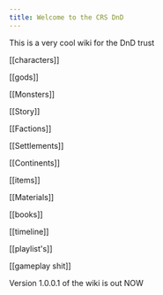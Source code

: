 ```yaml
---
title: Welcome to the CRS DnD
---
```


This is a very cool wiki for the DnD trust

[[characters]]

[[gods]]

[[Monsters]]

[[Story]]

[[Factions]]

[[Settlements]]

[[Continents]]

[[items]]

[[Materials]]

[[books]]

[[timeline]]

[[playlist's]]

[[gameplay shit]]


Version 1.0.0.1 of the wiki is out NOW


